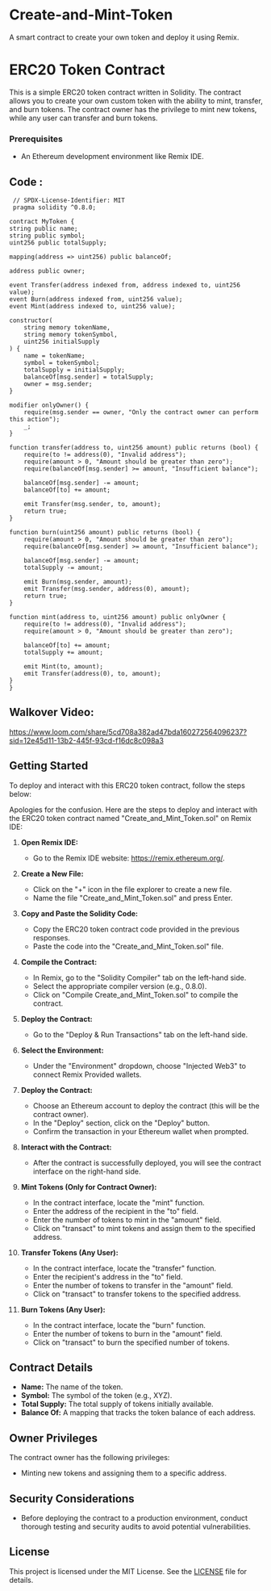 # Create-and-Mint-Token
A smart contract to create your own token and deploy it using Remix.
# ERC20 Token Contract

This is a simple ERC20 token contract written in Solidity. The contract allows you to create your own custom token with the ability to mint, transfer, and burn tokens. The contract owner has the privilege to mint new tokens, while any user can transfer and burn tokens.

### Prerequisites

- An Ethereum development environment like Remix IDE.

## Code : 
     // SPDX-License-Identifier: MIT
     pragma solidity ^0.8.0;

    contract MyToken {
    string public name;
    string public symbol;
    uint256 public totalSupply;

    mapping(address => uint256) public balanceOf;

    address public owner;

    event Transfer(address indexed from, address indexed to, uint256 value);
    event Burn(address indexed from, uint256 value);
    event Mint(address indexed to, uint256 value);

    constructor(
        string memory tokenName,
        string memory tokenSymbol,
        uint256 initialSupply
    ) {
        name = tokenName;
        symbol = tokenSymbol;
        totalSupply = initialSupply;
        balanceOf[msg.sender] = totalSupply;
        owner = msg.sender;
    }

    modifier onlyOwner() {
        require(msg.sender == owner, "Only the contract owner can perform this action");
        _;
    }

    function transfer(address to, uint256 amount) public returns (bool) {
        require(to != address(0), "Invalid address");
        require(amount > 0, "Amount should be greater than zero");
        require(balanceOf[msg.sender] >= amount, "Insufficient balance");

        balanceOf[msg.sender] -= amount;
        balanceOf[to] += amount;

        emit Transfer(msg.sender, to, amount);
        return true;
    }

    function burn(uint256 amount) public returns (bool) {
        require(amount > 0, "Amount should be greater than zero");
        require(balanceOf[msg.sender] >= amount, "Insufficient balance");

        balanceOf[msg.sender] -= amount;
        totalSupply -= amount;

        emit Burn(msg.sender, amount);
        emit Transfer(msg.sender, address(0), amount);
        return true;
    }

    function mint(address to, uint256 amount) public onlyOwner {
        require(to != address(0), "Invalid address");
        require(amount > 0, "Amount should be greater than zero");

        balanceOf[to] += amount;
        totalSupply += amount;

        emit Mint(to, amount);
        emit Transfer(address(0), to, amount);
    }
    }

## Walkover Video: 
https://www.loom.com/share/5cd708a382ad47bda160272564096237?sid=12e45d11-13b2-445f-93cd-f16dc8c098a3

## Getting Started

To deploy and interact with this ERC20 token contract, follow the steps below:


Apologies for the confusion. Here are the steps to deploy and interact with the ERC20 token contract named "Create_and_Mint_Token.sol" on Remix IDE:

1. **Open Remix IDE:**
   - Go to the Remix IDE website: https://remix.ethereum.org/.

2. **Create a New File:**
   - Click on the "+" icon in the file explorer to create a new file.
   - Name the file "Create_and_Mint_Token.sol" and press Enter.

3. **Copy and Paste the Solidity Code:**
   - Copy the ERC20 token contract code provided in the previous responses.
   - Paste the code into the "Create_and_Mint_Token.sol" file.

4. **Compile the Contract:**
   - In Remix, go to the "Solidity Compiler" tab on the left-hand side.
   - Select the appropriate compiler version (e.g., 0.8.0).
   - Click on "Compile Create_and_Mint_Token.sol" to compile the contract.

5. **Deploy the Contract:**
   - Go to the "Deploy & Run Transactions" tab on the left-hand side.

6. **Select the Environment:**
   - Under the "Environment" dropdown, choose "Injected Web3" to connect Remix Provided wallets.

7. **Deploy the Contract:**
   - Choose an Ethereum account to deploy the contract (this will be the contract owner).
   - In the "Deploy" section, click on the "Deploy" button.
   - Confirm the transaction in your Ethereum wallet when prompted.

8. **Interact with the Contract:**
   - After the contract is successfully deployed, you will see the contract interface on the right-hand side.

9. **Mint Tokens (Only for Contract Owner):**
   - In the contract interface, locate the "mint" function.
   - Enter the address of the recipient in the "to" field.
   - Enter the number of tokens to mint in the "amount" field.
   - Click on "transact" to mint tokens and assign them to the specified address.

10. **Transfer Tokens (Any User):**
    - In the contract interface, locate the "transfer" function.
    - Enter the recipient's address in the "to" field.
    - Enter the number of tokens to transfer in the "amount" field.
    - Click on "transact" to transfer tokens to the specified address.

11. **Burn Tokens (Any User):**
    - In the contract interface, locate the "burn" function.
    - Enter the number of tokens to burn in the "amount" field.
    - Click on "transact" to burn the specified number of tokens.

## Contract Details

- **Name:** The name of the token.
- **Symbol:** The symbol of the token (e.g., XYZ).
- **Total Supply:** The total supply of tokens initially available.
- **Balance Of:** A mapping that tracks the token balance of each address.

## Owner Privileges

The contract owner has the following privileges:

- Minting new tokens and assigning them to a specific address.

## Security Considerations

- Before deploying the contract to a production environment, conduct thorough testing and security audits to avoid potential vulnerabilities.

## License

This project is licensed under the MIT License. See the [LICENSE](LICENSE) file for details.
